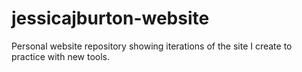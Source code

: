 jessicajburton-website
======================

Personal website repository showing iterations of the site I create to practice with new tools.
